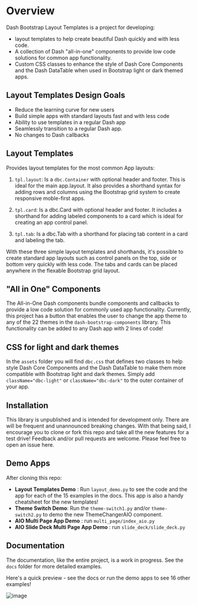 # Overview
Dash Bootstrap Layout Templates is a project for developing:
- layout templates to help create beautiful Dash quickly and with less code. 
- A collection of Dash "all-in-one" components to provide low code solutions for common app functionality.
- Custom CSS classes to enhance the style of Dash Core Components and the Dash DataTable when used in Bootstrap light 
or dark themed apps.


## Layout Templates Design Goals    

   - Reduce the learning curve for new users
   - Build simple apps with standard layouts fast and with less code
   - Ability to use templates in a regular Dash app
   - Seamlessly transition to a regular Dash app.
   - No changes to Dash callbacks
   

## Layout Templates

Provides layout templates for the most common App layouts:
1. `tpl.layout`: Is a `dbc.Container` with optional header and footer. This is ideal for the main app.layout.
It also provides  a shorthand syntax for adding rows and columns using the Bootstrap grid system to create responsive moble-first apps.

2. `tpl.card`: Is a dbc.Card with optional header and footer.  It includes a shorthand for adding labeled components to a card
which is ideal for creating an app control panel.
3. `tpl.tab`: Is a dbc.Tab with a shorthand for placing tab content in a card and labeling the tab.

With these three simple layout templates and shorthands, it's possible to create standard app layouts such as
control panels on the top, side or bottom  very quickly with less code.  The tabs and cards can be placed anywhere
in the flexable Bootstrap grid layout.

 ## "All in One" Components
The All-in-One Dash components bundle components and callbacks to provide a low code solution for commonly used app functionality. 
Currently, this project has a button that enables the user to change the app theme to any of the 22 themes in the `dash-bootstrap-components`
library. This functionality can be added to any Dash app with 2 lines of code!

## CSS for light and dark themes

In the `assets` folder you will find  `dbc.css` that defines two classes to help style Dash Core Components and the 
Dash DataTable to make them more compatible with Bootstrap light and dark themes.  Simply add `className="dbc-light"` or
`className="dbc-dark"` to the outer container of your app. 

## Installation

This library is unpublished and is intended for development only.  There are will be frequent and unannounced 
breaking changes.  With that being said, I encourage you to clone or fork this repo and take all the new features
for a test drive!  Feedback and/or pull requests are welcome.  Please feel free to open an issue here.
 
## Demo Apps

After cloning this repo:

- __Layout Templates Demo__ : Run `layout_demo.py` to see the code and the app for each of the 15 examples in the docs. This app is also  a handy
cheatsheet for the new templates!
- __Theme Switch Demo__: Run the `theme-switch1.py` and/or `theme-switch2.py` to demo the new ThemeChangerAIO component.
- __AIO Multi Page App Demo__ : run  `multi_page/index_aio.py`  
- __AIO Slide Deck Multi Page App Demo__ : run  `slide_deck/slide_deck.py`


## Documentation
The documentation, like the entire project, is a work in progress.  See the `docs` folder for more detailed
examples.


Here's a quick preview - see the docs or run the demo apps to see 16 other examples!

![image](https://user-images.githubusercontent.com/72614349/136036790-aec23b56-3204-4e46-955d-b6473bb5f945.png)